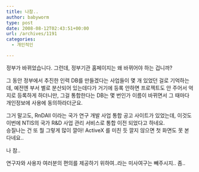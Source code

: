 ```yaml
---
title: 나참..
author: babyworm
type: post
date: 2008-08-12T02:43:51+00:00
url: /archives/1191
categories:
  - 개인적인

---
```

정부가 바뀌었습니다. 그런데, 정부기관 홈페이지는 왜 바뀌어야 하는 겁니까? 

그 동안 정부에서 추진한 인력 DB를 만들겠다는 사업들이 몇 개 있었던 걸로 기억하는데, 예전엔 부서 별로 분산되어 있는데다가 거기에 등록 안하면 프로젝트도 안 주어서 억지로 등록하게 하더니만, 그걸 통합한다는 DB는 몇 번인가 이름이 바뀌면서 그 때마다 개인정보에 사용에 동의하라더군요. 

그거 말고도, RnDAll 이라는 국가 연구 개발 사업 통합 공고 사이트가 있었는데, 이것도 이번에 NTIS의 국가 R&D 사업 관리 서비스로 통합 이전 되었다고 하네요.  
승질나는 건 또 뭘 그렇게 많이 깔아! ActiveX 를 미친 듯 깔지 않으면 첫 화면도 못 본 다네요.. 

나 참.. 

연구자와 사용자 여러분의 편의를 제공하기 위하여..라는 미사여구는 빼주시지.. 좀..